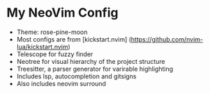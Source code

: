 # My NeoVim Config
- Theme: rose-pine-moon
- Most configs are from [kickstart.nvim] (https://github.com/nvim-lua/kickstart.nvim)
- Telescope for fuzzy finder
- Neotree for visual hierarchy of the project structure
- Treesitter, a parser generator for varirable highlighting 
- Includes lsp, autocompletion and gitsigns
- Also includes neovim surround 
